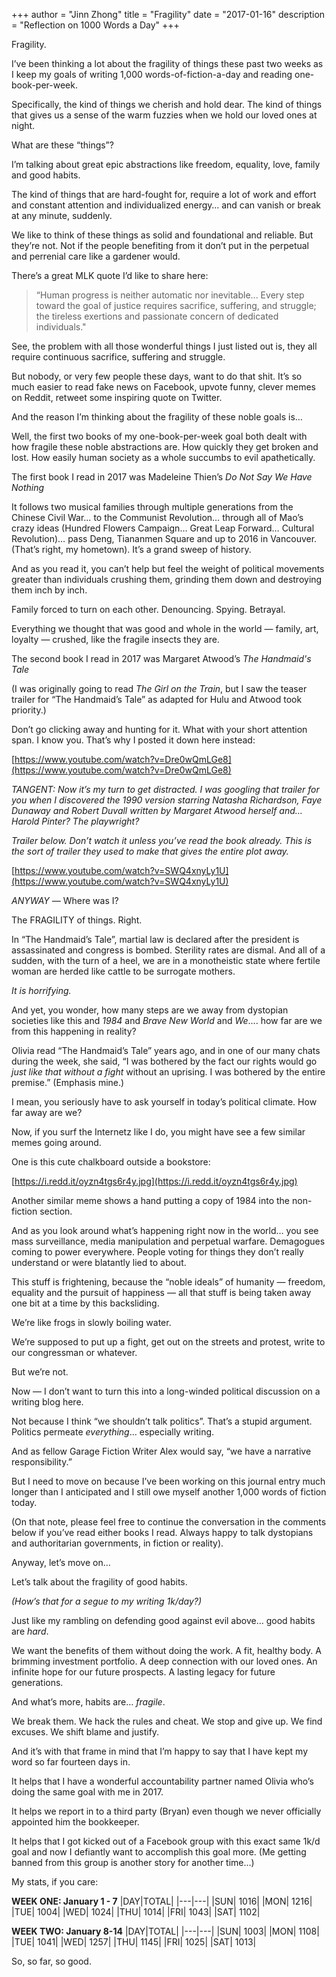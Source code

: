   +++ 
author = "Jinn Zhong" 
title = "Fragility" 
date = "2017-01-16" 
description = "Reflection on 1000 Words a Day" 
+++

Fragility.

I’ve been thinking a lot about the fragility of things these past two weeks as I keep my goals of writing 1,000 words-of-fiction-a-day and reading one-book-per-week.

Specifically, the kind of things we cherish and hold dear. The kind of things that gives us a sense of the warm fuzzies when we hold our loved ones at night.

What are these “things”?

I’m talking about great epic abstractions like freedom, equality, love, family and good habits. 

The kind of things that are hard-fought for, require a lot of work and effort and constant attention and individualized energy… and can vanish or break at any minute, suddenly.

We like to think of these things as solid and foundational and reliable. But they’re not.
Not if the people benefiting from it don’t put in the perpetual and perrenial care like a gardener would.

There’s a great MLK quote I’d like to share here:

>“Human progress is neither automatic nor inevitable... Every step toward the goal of justice requires sacrifice, suffering, and struggle; the tireless exertions and passionate concern of dedicated individuals."

See, the problem with all those wonderful things I just listed out is, they all require continuous sacrifice, suffering and struggle.

But nobody, or very few people these days, want to do that shit. It’s so much easier to read fake news on Facebook, upvote funny, clever memes on Reddit, retweet some inspiring quote on Twitter.

And the reason I’m thinking about the fragility of these noble goals is…

Well, the first two books of my one-book-per-week goal both dealt with how fragile these noble abstractions are. How quickly they get broken and lost. How easily human society as a whole succumbs to evil apathetically.

The first book I read in 2017 was Madeleine Thien’s *Do Not Say We Have Nothing*

It follows two musical families through multiple generations from the Chinese Civil War… to the Communist Revolution… through all of Mao’s crazy ideas (Hundred Flowers Campaign… Great Leap Forward… Cultural Revolution)… pass Deng, Tiananmen Square and up to 2016 in Vancouver. (That’s right, my hometown). It’s a grand sweep of history.

And as you read it, you can’t help but feel the weight of political movements greater than individuals crushing them, grinding them down and destroying them inch by inch.

Family forced to turn on each other. Denouncing. Spying. Betrayal.

Everything we thought that was good and whole in the world — family, art, loyalty — crushed, like the fragile insects they are.

The second book I read in 2017 was Margaret Atwood’s *The Handmaid's Tale*

(I was originally going to read *The Girl on the Train*, but I saw the teaser trailer for “The Handmaid’s Tale” as adapted for Hulu and Atwood took priority.)

Don’t go clicking away and hunting for it. What with your short attention span. I know you. That’s why I posted it down here instead:

[https://www.youtube.com/watch?v=Dre0wQmLGe8](https://www.youtube.com/watch?v=Dre0wQmLGe8)

*TANGENT: Now it’s my turn to get distracted. I was googling that trailer for you when I discovered the 1990 version starring Natasha Richardson, Faye Dunaway and Robert Duvall written by Margaret Atwood herself and… Harold Pinter? The playwright?*

*Trailer below. Don’t watch it unless you’ve read the book already. This is the sort of trailer they used to make that gives the entire plot away.*

[https://www.youtube.com/watch?v=SWQ4xnyLy1U](https://www.youtube.com/watch?v=SWQ4xnyLy1U)

*ANYWAY —* Where was I? 

The FRAGILITY of things. Right.

In “The Handmaid’s Tale”, martial law is declared after the president is assassinated and congress is bombed. Sterility rates are dismal. And all of a sudden, with the turn of a heel, we are in a monotheistic state where fertile woman are herded like cattle to be surrogate mothers.

*It is horrifying.*

And yet, you wonder, how many steps are we away from dystopian societies like this and *1984* and *Brave New World* and *We*…. how far are we from this happening in reality?

Olivia read “The Handmaid’s Tale” years ago, and in one of our many chats during the week, she said, “I was bothered by the fact our rights would go *just like that without a fight* without an uprising. I was bothered by the entire premise.” (Emphasis mine.)

I mean, you seriously have to ask yourself in today’s political climate. How far away are we?

Now, if you surf the Internetz like I do, you might have see a few similar memes going around.

One is this cute chalkboard outside a bookstore:

[https://i.redd.it/oyzn4tgs6r4y.jpg](https://i.redd.it/oyzn4tgs6r4y.jpg)

Another similar meme shows a hand putting a copy of 1984 into the non-fiction section.

And as you look around what’s happening right now in the world… you see mass surveillance, media manipulation and perpetual warfare. Demagogues coming to power everywhere. People voting for things they don’t really understand or were blatantly lied to about. 

This stuff is frightening, because the “noble ideals” of humanity — freedom, equality and the pursuit of happiness — all that stuff is being taken away one bit at a time by this backsliding.

We’re like frogs in slowly boiling water.

We’re supposed to put up a fight, get out on the streets and protest, write to our congressman or whatever.

But we’re not.

Now — I don’t want to turn this into a long-winded political discussion on a writing blog here. 

Not because I think “we shouldn’t talk politics”. That’s a stupid argument. Politics permeate *everything*… especially writing.

And as fellow Garage Fiction Writer Alex would say, “we have a narrative responsibility.”

But I need to move on because I’ve been working on this journal entry much longer than I anticipated and I still owe myself another 1,000 words of fiction today.

(On that note, please feel free to continue the conversation in the comments below if you’ve read either books I read. Always happy to talk dystopians and authoritarian governments, in fiction or reality).

Anyway, let’s move on…

Let’s talk about the fragility of good habits.

*(How’s that for a segue to my writing 1k/day?)*

Just like my rambling on defending good against evil above… good habits are <i>hard</i>. 

We want the benefits of them without doing the work. A fit, healthy body. A brimming investment portfolio. A deep connection with our loved ones. An infinite hope for our future prospects. A lasting legacy for future generations.

And what’s more, habits are… *fragile*. 

We break them. We hack the rules and cheat. We stop and give up. We find excuses. We shift blame and justify.

And it’s with that frame in mind that I’m happy to say that I have kept my word so far fourteen days in. 

It helps that I have a wonderful accountability partner named Olivia who’s doing the same goal with me in 2017. 

It helps we report in to a third party (Bryan) even though we never officially appointed him the bookkeeper. 

It helps that I got kicked out of a Facebook group with this exact same 1k/d goal and now I defiantly want to accomplish this goal more. (Me getting banned from this group is another story for another time…)

My stats, if you care:

**WEEK ONE: January 1 - 7**
|DAY|TOTAL|
|---|---|
|SUN| 1016|
|MON| 1216|
|TUE| 1004|
|WED| 1024|
|THU| 1014| 
|FRI| 1043|
|SAT| 1102|

**WEEK TWO: January 8-14**
|DAY|TOTAL|
|---|---|
|SUN| 1003|
|MON| 1108|
|TUE| 1041|
|WED| 1257|
|THU| 1145| 
|FRI| 1025|
|SAT| 1013|

So, so far, so good.
